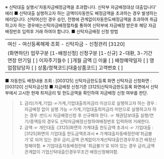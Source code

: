 ※ 신탁대출 실행시'자동자금배정금액을 초과합니다. 신탁부 자금배정대상 대출입니다' 에러
■ 신탁대출 
실행하고자 하는 금액이자동한도 배정금액을 초과하는 경우
 발생하는 에러입니다.
신탁여신인 경우 승인, 전행에 관계없이자동한도배정금액을 초과하여 취급하고자 하는 경우에는신탁자금배정절차를 통하여 신탁부에 자금배정 받은후
 해당 자금배정번호 
입력후 거래 하여야 합니다.
■ 신탁자금배정 신청 방법

<table processed="1">
<tbody><tr><td> 여신 - 여신등록해제·조회 - 신탁자금 - 신청관리 [3120]</td></tr><tr><td> (화면하단)
업무구분 [1-배정신청]
 신청구분 [1-신규] 2-대환, 3-기간연장 만기일 [ ] 이자주기월수 [ ]개월 금액 [] 이율 [ ] 배정예약일자 [ ]
 영업점담당자 [ ]
상품/정책코드[대출상품코드]
 고객번호 [ ]</td></tr></tbody>
</table>

■ 자동한도 배정내용 조회 : [003125] 신탁자금한도등록 화면
 신탁자금 신청화면 : [003120] 신탁자금신청
■ 자금배정 신청기준
 [3125]신탁자금한도등록 화면에서 신탁부에서 고시한 현재 최저금리 및 한도금액을 확인하여 자금배정 신청 여부를 판단.
> 1. 금리(가계,기업)
> ☞가계,기업대출최저금리 이상으로 실행하고자 하는 경우 :자금배정 없이 실행 가능
> ☞가계,기업대출최저금리 미만으로 실행하고자 하는 경우 :반드시 자금배정신청 후 
> 신규해야 한다. 
> ☞ 채권담보대출 실행/연기/증액등의 경우도 신탁자금배정신청하여배정번호 입력하여 거래한다.
> 2. 금액
> ☞ 개인대출 :[3125]화면의 가계대출 한도금액 초과시 ☞ 기업대출 : [3125]화면의 기업대출 한도금액초과시 
> ※ 가계대출자동배정란에'취급불가'로 되어 있는 경우 금리,금액 관계없이가계신탁대출인경우무조건 배정신청해야함.
> ※ 기업대출자동배정란에 '취급불가'로 되어 있는 경우 금리,금액 관계없이 기업신탁대출인경우무조건 배정신청해야함.